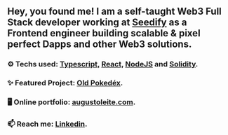 

## Hey, you found me! I am a self-taught Web3 Full Stack developer working at [Seedify](http://seedfy.fund) as a Frontend engineer building scalable & pixel perfect Dapps and other Web3 solutions.


### ⚙ Techs used: <a href="https://www.typescriptlang.org/">Typescript,</a> <a href="https://pt-br.reactjs.org/"> React,</a> <a         href="https://nodejs.org/en/"> NodeJS</a> and <a href="https://soliditylang.org"> Solidity</a>.

### ✨ Featured Project: [Old Pokedéx](https://github.com/augustorl/oldpokedex).

### 🖥 Online portfolio: [augustoleite.com](https://augustoleite.com).

### 📫 Reach me: <a href="https://linkedin.com/in/augustorl"> Linkedin</a>.

    

<!--
**augustorl/augustorl** is a ✨ _special_ ✨ repository because its `README.md` (this file) appears on your GitHub profile.

Here are some ideas to get you started:

- 🔭 I’m currently working on ...
- 🌱 I’m currently learning ...
- 👯 I’m looking to collaborate on ...
- 🤔 I’m looking for help with ...
- 💬 Ask me about ...
- 📫 How to reach me: ...
- 😄 Pronouns: ...
- ⚡ Fun fact: ...
-->
